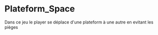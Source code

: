 # Plateform_Space
Dans ce jeu le player se déplace d'une plateform à une autre en evitant les pièges 
